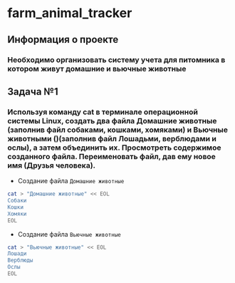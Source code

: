 # farm_animal_tracker

## Информация о проекте
### Необходимо организовать систему учета для питомника в котором живут домашние и вьючные животные

## Задача №1 ##
### Используя команду cat в терминале операционной системы Linux, создать два файла Домашние животные (заполнив файл собаками, кошками, хомяками) и Вьючные животными ()(заполнив файл Лошадьми, верблюдами и ослы), а затем объединить их. Просмотреть содержимое созданного файла. Переименовать файл, дав ему новое имя (Друзья человека).

- Создание файла `Домашние животные`
```sh
cat > "Домашние животные" << EOL
Собаки
Кошки
Хомяки
EOL
```
- Создание файла `Вьючные животные`
```sh
cat > "Вьючные животные" << EOL
Лошади
Верблюды
Ослы
EOL
```
